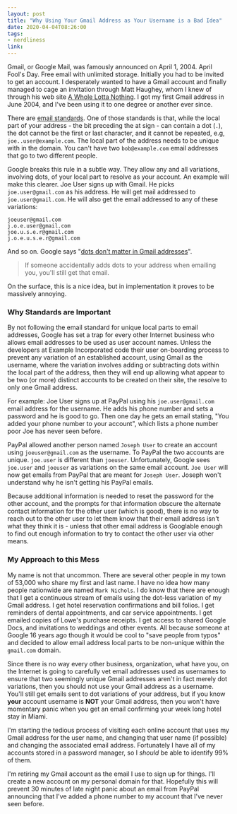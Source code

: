 ```yaml
---
layout: post
title: "Why Using Your Gmail Address as Your Username is a Bad Idea"
date: 2020-04-04T08:26:00
tags:
- nerdliness
link:
---
```

Gmail, or Google Mail, was famously announced on April 1, 2004. April Fool's Day. Free email with
unlimited storage. Initially you had to be invited to get an account. I desperately wanted to have a
Gmail account and finally managed to cage an invitation through Matt Haughey, whom I knew of through
his web site [A Whole Lotta Nothing](https://a.wholelottanothing.org "A Whole Lotta Nothing"). I got
my first Gmail address in June 2004, and I've been using it to one degree or another ever since.

There are [email standards](https://en.wikipedia.org/wiki/Email_address#Local-part "email
standards"). One of those standards is that, while the local part of your address - the bit
preceding the at sign - can contain a dot (`.`), the dot cannot be the first or last character, and
it cannot be repeated, e.g, `joe..user@example.com`. The local part of the address needs to be
unique with in the domain. You can't have two `bob@example.com` email addresses that go to two
different people.

Google breaks this rule in a subtle way. They allow any and all variations, involving dots, of your
local part to resolve as your account. An example will make this clearer. Joe User signs up with
Gmail. He picks `joe.user@gmail.com` as his address. He will get mail addressed to
`joe.user@gmail.com`. He will also get the email addressed to any of these variations:

    joeuser@gmail.com
    j.o.e.user@gmail.com
    joe.u.s.e.r@gmail.com
    j.o.e.u.s.e.r@gmail.com

And so on. Google says "[dots don't matter in Gmail
addresses](https://support.google.com/mail/answer/7436150?hl=en "Dots don't matter in Gmail
addresses")".

> If someone accidentally adds dots to your address when emailing you, you'll still get that email.

On the surface, this is a nice idea, but in implementation it proves to be massively annoying.

### Why Standards are Important
By not following the email standard for unique local parts to email addresses, Google has set a trap
for every other Internet business who allows email addresses to be used as user account names.
Unless the developers at Example Incorporated code their user on-boarding process to prevent any
variation of an established account, using Gmail as the username, where the variation involves
adding or subtracting dots within the local part of the address, then they will end up allowing
what appear to be two (or more) distinct accounts to be created on their site, the resolve to only
one Gmail address.

For example: Joe User signs up at PayPal using his `joe.user@gmail.com` email address for the
username. He adds his phone number and sets a password and he is good to go. Then one day he gets
an email stating, "You added your phone number to your account", which lists a phone number poor Joe
has never seen before.

PayPal allowed another person named `Joseph User` to create an account using `joeuser@gmail.com` as the
username. To PayPal the two accounts are unique. `joe.user` is different than `joeuser`.
Unfortunately, Google sees `joe.user` and `joeuser` as variations on the same email account. `Joe
User` will now get emails from PayPal that are meant for `Joseph User`. Joseph won't understand why
he isn't getting his PayPal emails.

Because additional information is needed to reset the password for the other account, and the prompts for that information obscure the alternate contact information for the other user (which is good), there is no way to reach out to the other user to let them know that their email address isn't what they think it is - unless that other email address is Googlable enough to find out enough information to try to contact the other user via other means.

### My Approach to this Mess
My name is not that uncommon. There are several other people in my town of 53,000 who share my first
and last name. I have no idea how many people nationwide are named `Mark Nichols`. I do know that
there are enough that I get a continuous stream of emails using the dot-less variation of my Gmail
address. I get hotel reservation confirmations and bill folios. I get reminders of dental
appointments, and car service appointments. I get emailed copies of Lowe's purchase receipts. I get
access to shared Google Docs, and invitations to weddings and other events. All because someone at
Google 16 years ago though it would be cool to "save people from typos" and decided to allow email
address local parts to be non-unique within the `gmail.com` domain.

Since there is no way every other business, organization, what have you, on the Internet is going to
carefully vet email addresses used as usernames to ensure that two seemingly unique Gmail addresses
aren't in fact merely dot variations, then you should not use your Gmail address as a username.
You'll still get emails sent to dot variations of your address, but if you know **your** account
username is **NOT** your Gmail address, then you won't have momentary panic when you get an email
confirming your week long hotel stay in Miami.

I'm starting the tedious process of visiting each online account that uses my Gmail address for the
user name, and changing that user name (if possible) and changing the associated email address.
Fortunately I have all of my accounts stored in a password manager, so I _should_ be able to
identify 99% of them.

I'm retiring my Gmail account as the email I use to sign up for things. I'll create a new account on
my personal domain for that. Hopefully this will prevent 30 minutes of late night panic about an
email from PayPal announcing that I've added a phone number to my account that I've never seen
before.
